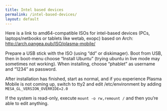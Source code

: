 ```yaml
---
title: Intel based devices
permalink: /intel-based-devices/
layout: default
---
```


Here is a link to amd64-compatible ISOs for intel-based devices (PCs,
laptops/netbooks or tablets like wetab, exopc) based on Arch:
<http://arch.pangea.pub/ISO/plasma-mobile/>

Prepare a USB stick with the ISO (using “dd” or diskimager).
Boot from USB, then in boot-menu choose “Install Ubuntu” (trying ubuntu
in live mode may sometimes not working).
When installing, choose “phablet” as username and “1234” as password.

After installation has finished, start as normal, and if you experience
Plasma Mobile is not coming up, switch to tty2 and edit /etc/environment
by adding
` MESA_GL_VERSION_OVERRIDE=2.0`

If the system is read-only, execute
`mount -o rw,remount /`
and then you’re able to edit anything.

